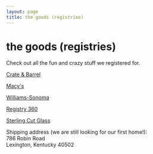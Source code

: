 ```yaml
---
layout: page
title: the goods (registries)
---
```


# the goods (registries)

Check out all the fun and crazy stuff we registered for.

[Crate & Barrel](http://www.crateandbarrel.com/Gift-Registry/Anne-Dean-Watkins-and-Rand-Dotson/r5002838)


[Macy's](http://www1.macys.com/registry/wedding/guest/?registryId=2027668)


[Williams-Sonoma](https://secure.williams-sonoma.com/registry/96zcfstzwh/registry-list.html)


[Registry 360](http://www.giftregistry360.com/wishlist/randandannedean)


[Sterling Cut Glass](http://store.sterlingcutglass.com/iww_g3.pvx?;choose_registry?regid=00BR07422)


Shipping address (we are still looking for our first home!):<br>
786 Robin Road<br>
Lexington, Kentucky 40502
